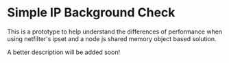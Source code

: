 # Simple IP Background Check

This is a prototype to help understand the differences of performance when using netfilter's ipset and a node js shared memory object based solution.

A better description will be added soon!
